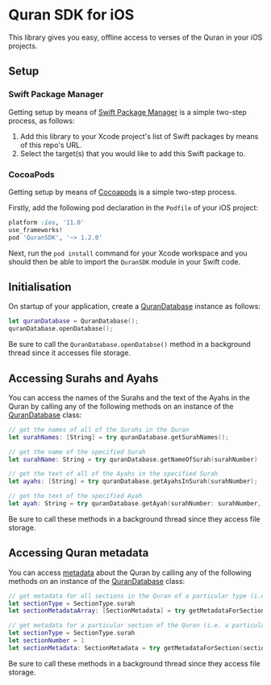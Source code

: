 # Quran SDK for iOS

This library gives you easy, offline access to verses of the Quran in your iOS projects.

## Setup

### Swift Package Manager

Getting setup by means of [Swift Package Manager](https://swift.org/package-manager) is a simple two-step process, as follows:

1. Add this library to your Xcode project's list of Swift packages by means of this repo's URL.
2. Select the target(s) that you would like to add this Swift package to.

### CocoaPods

Getting setup by means of [Cocoapods](https://cocoapods.org) is a simple two-step process.

Firstly, add the following pod declaration in the `Podfile` of your iOS project:

```ruby
platform :ios, '11.0'
use_frameworks!
pod 'QuranSDK', '~> 1.2.0'
```

Next, run the `pod install` command for your Xcode workspace and you should then be able to import the `QuranSDK` module in your Swift code.

## Initialisation

On startup of your application, create a [QuranDatabase](QuranSDK/Database/QuranDatabase.swift) instance as follows:

```swift
let quranDatabase = QuranDatabase();
quranDatabase.openDatabase();
```

Be sure to call the `QuranDatabase.openDatabse()` method in a background thread since it accesses file storage.

## Accessing Surahs and Ayahs

You can access the names of the Surahs and the text of the Ayahs in the Quran by calling any of the following methods on an instance of the [QuranDatabase](QuranSDK/Database/QuranDatabase.swift) class:

```swift
// get the names of all of the Surahs in the Quran
let surahNames: [String] = try quranDatabase.getSurahNames();

// get the name of the specified Surah
let surahName: String = try quranDatabase.getNameOfSurah(surahNumber)

// get the text of all of the Ayahs in the specified Surah
let ayahs: [String] = try quranDatabase.getAyahsInSurah(surahNumber);

// get the text of the specified Ayah
let ayah: String = try quranDatabase.getAyah(surahNumber: surahNumber, ayahNumber: ayahNumber);
```

Be sure to call these methods in a background thread since they access file storage.

## Accessing Quran metadata

You can access [metadata](QuranSDK/Models/SectionMetadata.swift) about the Quran by calling any of the following methods on an instance of the [QuranDatabase](QuranSDK/Database/QuranDatabase.swift) class:

```swift
// get metadata for all sections in the Quran of a particular type (i.e. for all Surahs, Juzs, Juz-Quarters, Hizbs or Hizb-Quarters)
let sectionType = SectionType.surah
let sectionMetadataArray: [SectionMetadata] = try getMetadataForSections(ofType: sectionType)

// get metadata for a particular section of the Quran (i.e. a particular Surah, Juz, Juz-Quarter, Hizb or Hizb-Quarter)
let sectionType = SectionType.surah
let sectionNumber = 1
let sectionMetadata: SectionMetadata = try getMetadataForSection(sectionType: sectionType, sectionNumber: sectionNumber)
```

Be sure to call these methods in a background thread since they access file storage.
